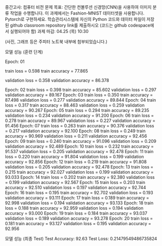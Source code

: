 중간고사: 컴퓨터 비전 문제
목표: 간단한 컨볼루션 신경망(CNN)을 사용하여 이미지 분류 작업을 수행합니다. 이 과제에서는 Fashion-MNIST 데이터셋을 사용합니다. Pytorch로 구현하세요.
학습관리시스템에 자신의 Python 코드와 데이터 파일이 저장된 github classroom repository link를 제출하시오 (코드는 github codespace에서 실행되어야 함)
과제 마감: 04.25 (목) 10:30

(사진, 그래프 등은 주피터 노트북 내부에 첨부되었습니다.)

모델 성능 (훈련 단계)

Epoch: 01

train loss = 0.598 train accuracy = 77.865

validation loss = 0.358 validation accuracy = 86.378

Epoch: 02
train loss = 0.398 train accuracy = 85.602
validation loss = 0.297 validation accuracy = 89.167
Epoch: 03
train loss = 0.350 train accuracy = 87.498
validation loss = 0.277 validation accuracy = 89.844
Epoch: 04
train loss = 0.317 train accuracy = 88.463
validation loss = 0.259 validation accuracy = 90.267
Epoch: 05
train loss = 0.294 train accuracy = 89.235
validation loss = 0.234 validation accuracy = 91.200
Epoch: 06
train loss = 0.278 train accuracy = 89.967
validation loss = 0.227 validation accuracy = 91.456
Epoch: 07
train loss = 0.263 train accuracy = 90.376
validation loss = 0.217 validation accuracy = 92.100
Epoch: 08
train loss = 0.249 train accuracy = 90.969
validation loss = 0.211 validation accuracy = 92.456
Epoch: 09
train loss = 0.240 train accuracy = 91.096
validation loss = 0.209 validation accuracy = 92.489
Epoch: 10
train loss = 0.232 train accuracy = 91.537
validation loss = 0.205 validation accuracy = 92.478
Epoch: 11
train loss = 0.220 train accuracy = 91.804
validation loss = 0.199 validation accuracy = 92.856
Epoch: 12
train loss = 0.219 train accuracy = 91.808
validation loss = 0.205 validation accuracy = 92.478
Epoch: 13
train loss = 0.215 train accuracy = 92.027
validation loss = 0.199 validation accuracy = 93.033
Epoch: 14
train loss = 0.202 train accuracy = 92.380
validation loss = 0.199 validation accuracy = 92.567
Epoch: 15
train loss = 0.203 train accuracy = 92.510
validation loss = 0.197 validation accuracy = 92.744
Epoch: 16
train loss = 0.195 train accuracy = 92.702
validation loss = 0.193 validation accuracy = 93.111
Epoch: 17
train loss = 0.189 train accuracy = 92.998
validation loss = 0.194 validation accuracy = 93.133
Epoch: 18
train loss = 0.188 train accuracy = 92.959
validation loss = 0.194 validation accuracy = 93.000
Epoch: 19
train loss = 0.184 train accuracy = 93.037
validation loss = 0.189 validation accuracy = 93.278
Epoch: 20
train loss = 0.181 train accuracy = 93.127
validation loss = 0.195 validation accuracy = 92.956


모델 성능 (최종 Test)
Test Accuracy: 92.63
Test Loss: 0.21479549486735824

